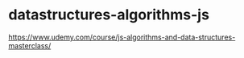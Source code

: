 # datastructures-algorithms-js

https://www.udemy.com/course/js-algorithms-and-data-structures-masterclass/
